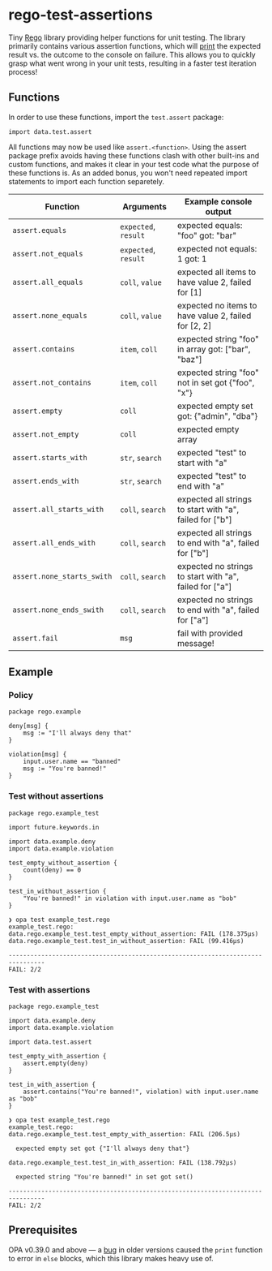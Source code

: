 # rego-test-assertions

Tiny [Rego](https://www.openpolicyagent.org/docs/latest/policy-language/) library providing helper
functions for unit testing. The library primarily contains various assertion functions, which will
[print](https://blog.openpolicyagent.org/introducing-the-opa-print-function-809da6a13aee)
the expected result vs. the outcome to the console on failure. This allows you to quickly grasp
what went wrong in your unit tests, resulting in a faster test iteration process!

## Functions

In order to use these functions, import the `test.assert` package:

```rego
import data.test.assert
```

All functions may now be used like `assert.<function>`. Using the assert package prefix avoids having
these functions clash with other built-ins and custom functions, and makes it clear in your test code
what the purpose of these functions is. As an added bonus, you won't need repeated import statements
to import each function separetely.

| Function                   | Arguments            | Example console output                                   |
|----------------------------|----------------------|----------------------------------------------------------|
| `assert.equals`            | `expected`, `result` | expected equals: "foo" got: "bar"                        |
| `assert.not_equals`        | `expected`, `result` | expected not equals: 1 got: 1                            |
| `assert.all_equals`        | `coll`, `value`      | expected all items to have value 2, failed for [1]       |
| `assert.none_equals`       | `coll`, `value`      | expected no items to have value 2, failed for [2, 2]     |
| `assert.contains`          | `item`, `coll`       | expected string "foo" in array got: ["bar", "baz"]       |
| `assert.not_contains`      | `item`, `coll`       | expected string "foo" not in set got {"foo", "x"}        |
| `assert.empty`             | `coll`               | expected empty set got: {"admin", "dba"}                 |
| `assert.not_empty`         | `coll`               | expected empty array                                     |
| `assert.starts_with`       | `str`, `search`      | expected "test" to start with "a"                        |
| `assert.ends_with`         | `str`, `search`      | expected "test" to end with "a"                          |
| `assert.all_starts_with`   | `coll`, `search`     | expected all strings to start with "a", failed for ["b"] |
| `assert.all_ends_with`     | `coll`, `search`     | expected all strings to end with "a", failed for ["b"]   |
| `assert.none_starts_swith` | `coll`, `search`     | expected no strings to start with "a", failed for ["a"]  |
| `assert.none_ends_swith`   | `coll`, `search`     | expected no strings to end with "a", failed for ["a"]    |
| `assert.fail`              | `msg`                | fail with provided message!                              |

## Example

### Policy

```rego
package rego.example

deny[msg] {
    msg := "I'll always deny that"
}

violation[msg] {
    input.user.name == "banned"
    msg := "You're banned!"
}
```

### Test without assertions

```rego
package rego.example_test

import future.keywords.in

import data.example.deny
import data.example.violation

test_empty_without_assertion {
    count(deny) == 0
}

test_in_without_assertion {
    "You're banned!" in violation with input.user.name as "bob"
}
```

```shell
❯ opa test example_test.rego
example_test.rego:
data.rego.example_test.test_empty_without_assertion: FAIL (178.375µs)
data.rego.example_test.test_in_without_assertion: FAIL (99.416µs)

--------------------------------------------------------------------------------
FAIL: 2/2
```

### Test with assertions

```rego
package rego.example_test

import data.example.deny
import data.example.violation

import data.test.assert

test_empty_with_assertion {
    assert.empty(deny)
}

test_in_with_assertion {
    assert.contains("You're banned!", violation) with input.user.name as "bob"
}
```

```shell
❯ opa test example_test.rego
example_test.rego:
data.rego.example_test.test_empty_with_assertion: FAIL (206.5µs)

  expected empty set got {"I'll always deny that"}

data.rego.example_test.test_in_with_assertion: FAIL (138.792µs)

  expected string "You're banned!" in set got set()

--------------------------------------------------------------------------------
FAIL: 2/2
```

## Prerequisites

OPA v0.39.0 and above — a [bug](https://github.com/open-policy-agent/opa/issues/4489) in older versions caused
the `print` function to error in `else` blocks, which this library makes heavy use of.